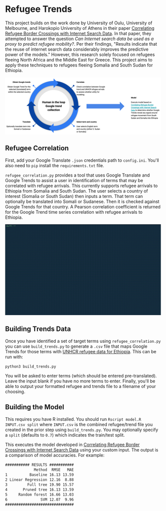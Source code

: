 # Refugee Trends

This project builds on the work done by University of Oulu, University of Melbourne, and Harokopio University of Athens in their paper [Correlating Refugee Border Crossings with Internet Search Data](http://jultika.oulu.fi/files/nbnfi-fe201901222715.pdf). In that paper, they attempted to answer the question _Can Internet search data be used as a proxy to predict refugee  mobility?_. Per their findings, "Results indicate that the reuse of internet search data considerably improves the predictive power of the models." However, this research solely focused on refugees fleeing North Africa and the Middle East for Greece. This project aims to apply these techniques to refugees fleeing Somalia and South Sudan for Ethiopia.

![Refugee Correlation](imgs/architecture.png)


## Refugee Correlation

First, add your Google Translate `.json` credentials path to `config.ini`. You'll also need to `pip` install the `requirements.txt` file.

`refugee_correlation.py` provides a tool that uses Google Translate and Google Trends to assist a user in identification of terms that may be correlated with refugee arrivals. This currently supports refugee arrivals to Ethiopia from Somalia and South Sudan. The user selects a country of interest (Somalia or South Sudan) then inputs a term. That term can optionally be translated into Somali or Sudanese. Then it is checked against Google Trends for that country. A Pearson correlation coefficient is returned for the Google Trend time series correlation with refugee arrivals to Ethiopia.

![Refugee Correlation](imgs/refugee-correlation.gif)


## Building Trends Data

Once you have identified a set of target terms using `refugee_correlation.py` you can use `build_trends.py` to generate a `.csv` file that maps Google Trends for those terms with [UNHCR refugee data for Ethiopia](https://data2.unhcr.org/en/country/eth). This can be run with:

```
python3 build_trends.py
```

You will be asked to enter terms (which should be entered pre-translated). Leave the input blank if you have no more terms to enter. Finally, you'll be able to output your formatted refugee and trends file to a filename of your choosing.

## Building the Model

This requires you have R installed. You should run `Rscript model.R INPUT.csv split` where `INPUT.csv` is the combined refugee/trend file you created in the prior step using `build_trends.py`. You may optionally specify a `split` (defaults to `0.7`) which indicates the train/test split.

This executes the model developed in [Correlating Refugee Border Crossings with Internet Search Data](http://jultika.oulu.fi/files/nbnfi-fe201901222715.pdf) using your custom input. The output is a comparison of model accuracies. For example:

```
########### RESULTS ###########
             Method  RMSE   MAE
1          Baseline 16.13 13.59
2 Linear Regression 12.16  8.88
3         Full tree 19.90 15.57
4       Pruned tree 16.13 13.59
5     Random forest 16.66 13.03
6               SVM 12.07  9.96
###############################
```